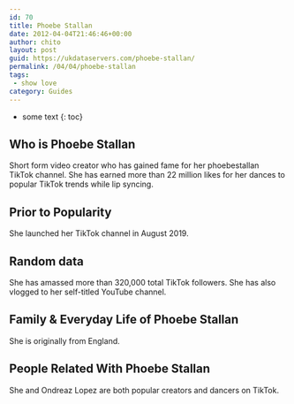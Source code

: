 ```yaml
---
id: 70
title: Phoebe Stallan
date: 2012-04-04T21:46:46+00:00
author: chito
layout: post
guid: https://ukdataservers.com/phoebe-stallan/
permalink: /04/04/phoebe-stallan
tags:
 - show love
category: Guides
---
```


* some text
{: toc}


## Who is  Phoebe Stallan
                  
                  
                  
Short form video creator who has gained fame for her phoebestallan<br /> TikTok channel. She has earned more than 22 million likes for her dances to popular TikTok trends while lip syncing.
                  
                
                
                
## Prior to Popularity 
                  
                  
                  
She launched her TikTok channel in August 2019.
                  
                
                
                
## Random data 
                  
                  
                  
She has amassed more than 320,000 total TikTok followers. She has also vlogged to her self-titled YouTube channel. 
                  
                
                
                
## Family & Everyday Life of Phoebe Stallan
                  
                  
                  
She is originally from England.
                  
                
                
                
## People Related With  Phoebe Stallan
                  
                  
                  
She and Ondreaz Lopez are both popular creators and dancers on TikTok.
                  
                
              
            
          
          
          
    
    
  
